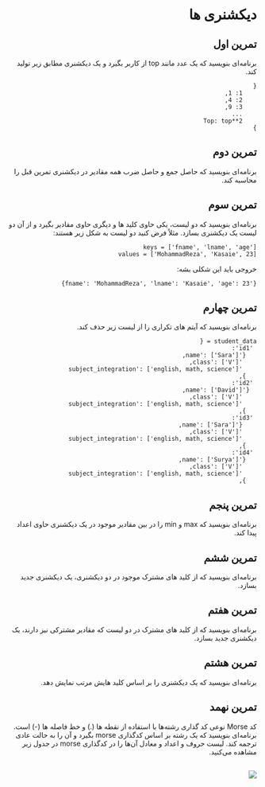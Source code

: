 <div dir="rtl">

# دیکشنری ها


## تمرین اول

برنامه‌ای بنویسید که یک عدد مانند top از کاربر بگیرد و یک دیکشنری مطابق زیر تولید کند.

```
{
    1: 1,
    2: 4,
    3: 9,
    ...
    Top: top**2
}
```


## تمرین دوم

برنامه‌ای بنویسید که حاصل جمع و حاصل ضرب همه مقادیر در دیکشنری تمرین قبل را محاسبه کند.


## تمرین سوم

برنامه‌ای بنویسید که دو لیست، یکی حاوی کلید ها و دیگری حاوی مقادیر بگیرد و از آن دو لیست یک دیکشنری بسازد. مثلاً فرض کنید دو لیست به شکل زیر هستند:


```
keys = ['fname', 'lname', 'age']
values = ['MohammadReza', 'Kasaie', 23]
```

خروجی باید این شکلی بشه:


```
{'fname': 'MohammadReza', 'lname': 'Kasaie', 'age': 23}
```

## تمرین چهارم

برنامه‌ای بنویسید که آیتم های تکراری را از لیست زیر حذف کند.

```
student_data = {
 'id1': 
   {'name': ['Sara'], 
    'class': ['V'], 
    'subject_integration': ['english, math, science']
   },
 'id2': 
  {'name': ['David'], 
    'class': ['V'], 
    'subject_integration': ['english, math, science']
   },
 'id3': 
    {'name': ['Sara'], 
    'class': ['V'], 
    'subject_integration': ['english, math, science']
   },
 'id4': 
   {'name': ['Surya'], 
    'class': ['V'], 
    'subject_integration': ['english, math, science']
   },
```

## تمرین پنجم

برنامه‌ای بنویسید که max و  min را در بین مقادیر موجود در یک دیکشنری حاوی اعداد پیدا کند.


## تمرین ششم

برنامه‌ای بنویسید که از کلید های مشترک موجود در دو دیکشنری، یک دیکشنری جدید بسازد.


## تمرین هفتم

برنامه‌ای بنویسید که از کلید های مشترک در دو لیست که مقادیر مشترکی نیز دارند، یک دیکشنری جدید بسازد.


## تمرین هشتم

برنامه‌ای بنویسید که یک دیکشنری را بر اساس کلید هایش مرتب نمایش دهد.


## تمرین نهمد

کد Morse نوعی کد گذاری رشته‌ها با استفاده از نقطه ها (.) و خط فاصله ها (-) است. برنامه‌ای بنویسید که یک رشته بر اساس کدگذاری morse بگیرد و آن را به حالت عادی ترجمه کند. لیست حروف و اعداد و معادل آن‌ها را در کدگذاری morse در جدول زیر مشاهده می‌کنید.

## ![](http://pyteacher.ir/wp-content/uploads/2018/08/morse-code.png)

</div>
